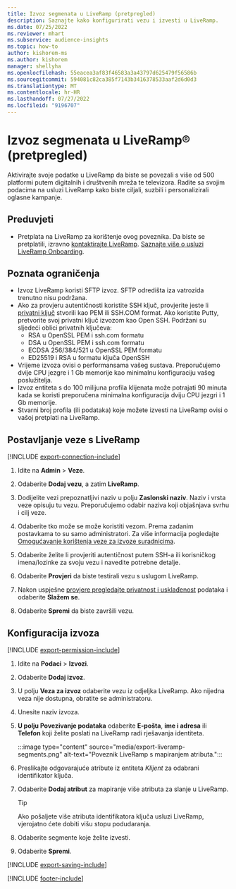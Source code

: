 ```yaml
---
title: Izvoz segmenata u LiveRamp (pretpregled)
description: Saznajte kako konfigurirati vezu i izvesti u LiveRamp.
ms.date: 07/25/2022
ms.reviewer: mhart
ms.subservice: audience-insights
ms.topic: how-to
author: kishorem-ms
ms.author: kishorem
manager: shellyha
ms.openlocfilehash: 55eacea3af83f46583a3a43797d625479f56586b
ms.sourcegitcommit: 594081c82ca385f7143b3416378533aaf2d6d0d3
ms.translationtype: MT
ms.contentlocale: hr-HR
ms.lasthandoff: 07/27/2022
ms.locfileid: "9196707"
---
```

# <a name="export-segments-to-liverampreg-preview"></a>Izvoz segmenata u LiveRamp&reg; (pretpregled)

Aktivirajte svoje podatke u LiveRamp da biste se povezali s više od 500 platformi putem digitalnih i društvenih mreža te televizora. Radite sa svojim podacima na usluzi LiveRamp kako biste ciljali, suzbili i personalizirali oglasne kampanje.

## <a name="prerequisites"></a>Preduvjeti

- Pretplata na LiveRamp za korištenje ovog poveznika. Da biste se pretplatili, izravno [kontaktirajte LiveRamp](https://liveramp.com/contact/). [Saznajte više o usluzi LiveRamp Onboarding](https://liveramp.com/our-platform/data-onboarding/).

## <a name="known-limitations"></a>Poznata ograničenja

- Izvoz LiveRamp koristi SFTP izvoz. SFTP odredišta iza vatrozida trenutno nisu podržana.
- Ako za provjeru autentičnosti koristite SSH ključ, provjerite jeste li [privatni ključ](/azure/virtual-machines/linux/create-ssh-keys-detailed#basic-example) stvorili kao PEM ili SSH.COM format. Ako koristite Putty, pretvorite svoj privatni ključ izvozom kao Open SSH. Podržani su sljedeći oblici privatnih ključeva:
  - RSA u OpenSSL PEM i ssh.com formatu
  - DSA u OpenSSL PEM i ssh.com formatu
  - ECDSA 256/384/521 u OpenSSL PEM formatu
  - ED25519 i RSA u formatu ključa OpenSSH
- Vrijeme izvoza ovisi o performansama vašeg sustava. Preporučujemo dvije CPU jezgre i 1 Gb memorije kao minimalnu konfiguraciju vašeg poslužitelja.
- Izvoz entiteta s do 100 milijuna profila klijenata može potrajati 90 minuta kada se koristi preporučena minimalna konfiguracija dviju CPU jezgri i 1 Gb memorije.
- Stvarni broj profila (ili podataka) koje možete izvesti na LiveRamp ovisi o vašoj pretplati na LiveRamp.

## <a name="set-up-connection-to-liveramp"></a>Postavljanje veze s LiveRamp

[!INCLUDE [export-connection-include](includes/export-connection-admn.md)]

1. Idite na **Admin** > **Veze**.

1. Odaberite **Dodaj vezu**, a zatim **LiveRamp**.

1. Dodijelite vezi prepoznatljivi naziv u polju **Zaslonski naziv**. Naziv i vrsta veze opisuju tu vezu. Preporučujemo odabir naziva koji objašnjava svrhu i cilj veze.

1. Odaberite tko može se može koristiti vezom. Prema zadanim postavkama to su samo administratori. Za više informacija pogledajte [Omogućavanje korištenja veze za izvoze suradnicima](connections.md#allow-contributors-to-use-a-connection-for-exports).

1. Odaberite želite li provjeriti autentičnost putem SSH-a ili korisničkog imena/lozinke za svoju vezu i navedite potrebne detalje.

1. Odaberite **Provjeri** da biste testirali vezu s uslugom LiveRamp.

1. Nakon uspješne [provjere pregledajte privatnost i usklađenost](connections.md#data-privacy-and-compliance) podataka i odaberite **Slažem se**.

1. Odaberite **Spremi** da biste završili vezu.

## <a name="configure-an-export"></a>Konfiguracija izvoza

[!INCLUDE [export-permission-include](includes/export-permission.md)]

1. Idite na **Podaci** > **Izvozi**.

1. Odaberite **Dodaj izvoz**.

1. U polju **Veza za izvoz** odaberite vezu iz odjeljka LiveRamp. Ako nijedna veza nije dostupna, obratite se administratoru.

1. Unesite naziv izvoza.

1. **U polju Povezivanje podataka** odaberite **E-pošta**, **ime i adresa** ili **Telefon** koji želite poslati na LiveRamp radi rješavanja identiteta.

   :::image type="content" source="media/export-liveramp-segments.png" alt-text="Poveznik LiveRamp s mapiranjem atributa.":::

1. Preslikajte odgovarajuće atribute iz entiteta *Klijent* za odabrani identifikator ključa.

1. Odaberite **Dodaj atribut** za mapiranje više atributa za slanje u LiveRamp.

   > [!TIP]
   > Ako pošaljete više atributa identifikatora ključa usluzi LiveRamp, vjerojatno ćete dobiti višu stopu podudaranja.

1. Odaberite segmente koje želite izvesti.

1. Odaberite **Spremi**.

[!INCLUDE [export-saving-include](includes/export-saving.md)]

[!INCLUDE [footer-include](includes/footer-banner.md)]
